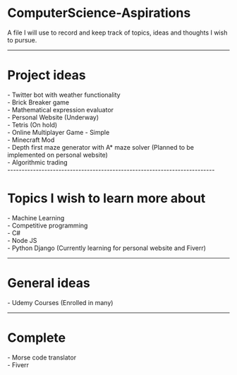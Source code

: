 # ComputerScience-Aspirations
A file I will use to record and keep track of topics, ideas and thoughts I wish to pursue.


-------------------------------------------------------------------------
<h1> Project ideas </h1>
- Twitter bot with weather functionality <br>
- Brick Breaker game <br>
- Mathematical expression evaluator <br>
- Personal Website (Underway) <br>
- Tetris (On hold) <br> 
- Online Multiplayer Game - Simple <br>
- Minecraft Mod <br>
- Depth first maze generator with A* maze solver (Planned to be implemented on personal website) <br>
- Algorithmic trading <br>
-------------------------------------------------------------------------
<h1> Topics I wish to learn more about </h1>
- Machine Learning <br>
- Competitive programming <br>
- C# <br>
- Node JS <br>
- Python Django (Currently learning for personal website and Fiverr) <br>

-------------------------------------------------------------------------
<h1> General ideas </h1>
- Udemy Courses (Enrolled in many) <br>

-------------------------------------------------------------------------
<h1> Complete </h1>
- Morse code translator <br>
- Fiverr <br>
